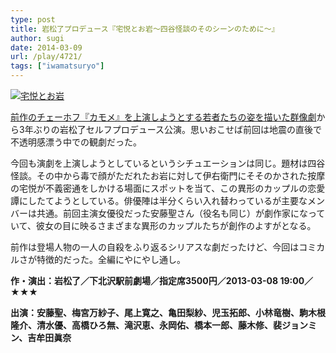 ```yaml
---
type: post
title: 岩松了プロデュース『宅悦とお岩〜四谷怪談のそのシーンのために〜』
author: sugi
date: 2014-03-09
url: /play/4721/
tags: ["iwamatsuryo"]
---
```

<a href="http://i2.wp.com/asharpminor.com/wp-content/uploads/2014/03/iwamatsupro1.jpg" onclick="_gaq.push(['_trackEvent', 'outbound-article', 'http://asharpminor.com/wp-content/uploads/2014/03/iwamatsupro1.jpg', '']);" ><img src="http://i2.wp.com/asharpminor.com/wp-content/uploads/2014/03/iwamatsupro1.jpg?resize=213%2C300" alt="宅悦とお岩" class="alignleft size-medium wp-image-4722" data-recalc-dims="1" /></a>

<a href="http://asharpminor.com/play/2359/" onclick="_gaq.push(['_trackEvent', 'outbound-article', 'http://asharpminor.com/play/2359/', '前作のチェーホフ『カモメ』を上演しようとする若者たちの姿を描いた群像劇']);" title="岩松了プロデュース『カスケード〜やがて時がくれば〜』">前作のチェーホフ『カモメ』を上演しようとする若者たちの姿を描いた群像劇</a>から3年ぶりの岩松了セルフプロデュース公演。思いおこせば前回は地震の直後で不透明感漂う中での観劇だった。

今回も演劇を上演しようとしているというシチュエーションは同じ。題材は四谷怪談。その中から毒で顔がただれたお岩に対して伊右衛門にそそのかされた按摩の宅悦が不義密通をしかける場面にスポットを当て、この異形のカップルの恋愛譚にしたてようとしている。俳優陣は半分くらい入れ替わっているが主要なメンバーは共通。前回主演女優役だった安藤聖さん（役名も同じ）が劇作家になっていて、彼女の目に映るさまざまな異形のカップルたちが創作のよすがとなる。

前作は登場人物の一人の自殺をふり返るシリアスな劇だったけど、今回はコミカルさが特徴的だった。全編にやにやし通し。

**作・演出：岩松了／下北沢駅前劇場／指定席3500円／2013-03-08 19:00／★★★**

**出演：安藤聖、梅宮万紗子、尾上寛之、亀田梨紗、児玉拓郎、小林竜樹、駒木根隆介、清水優、高橋ひろ無、滝沢恵、永岡佑、橋本一郎、藤木修、裴ジョンミン、吉牟田眞奈**
